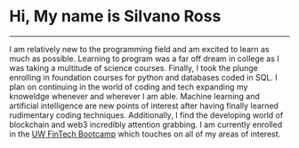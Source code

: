 # Hi, My name is Silvano Ross
---
I am relatively new to the programming field and am excited to learn as much as possible. 
Learning to program was a far off dream in college as I was taking a multitude of science courses.
Finally, I took the plunge enrolling in foundation courses for python and databases coded in SQL. I plan on continuing in the world of coding and tech expanding
my knoweldge whenever and wherever I am able. Machine learning and artificial intelligence are new points of interest after 
having finally learned rudimentary coding techniques. Additionally, I find the developing world of blockchain and web3 incredibly attention grabbing. I am currently enrolled in the [UW FinTech Bootcamp](https://bootcamp.uw.edu/fintech/landing-b5a/?s=Google-Brand&pkw=%2Buw%20%2Bfintech&pcrid=479786454847&pmt=b&utm_source=google&utm_medium=cpc&utm_campaign=GGL%7CUNIVERSITY-OF-WASHINGTON%7CSEM%7CFINTECH%7C-%7COFL%7CTIER-1%7CALL%7CBRD%7CBMM%7CCore%7CGeneral&utm_term=%2Buw%20%2Bfintech&s=google&k=%2Buw%20%2Bfintech&utm_adgroupid=111256639874&utm_locationphysicalms=9033311&utm_matchtype=b&utm_network=g&utm_device=c&utm_content=479786454847&utm_placement=&gclid=Cj0KCQjwxIOXBhCrARIsAL1QFCY6F3BHuf4V0jBNzwQ3vnrKpy5v27rwOsDz-ZGeVMvMXJm7cRe928gaAt00EALw_wcB&gclsrc=aw.ds) which touches on all of my areas of interest.
